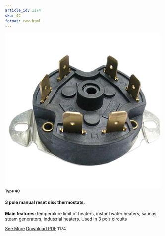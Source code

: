 ```yaml
---
article_id: 1174
sku: 4C
format: raw-html
---
```

 <!--   <span class="tag-top">New</span> --> 
 <img src="../new-images/4C.jpg" class="card-imgs mb-2">
 <small class="text-grey mb-2"><b>Type 4C</b> </small>
 <h4>3 pole manual reset disc thermostats.</h4>
 <p><b>Main features:</b>Temperature limit of heaters, instant water heaters, saunas steam generators, industrial heaters. Used in 3 pole circuits</p>
 <div class="btns">
 <a href="../en/3_pole_manual_reset_disc_thermostats-4c.html" class="btn-red">See More</a>
 <a href="../en/pdf/1-61Three pole manual reset disc thermostat Type 4C20130603.pdf" target="_blank" class="btn-red">Download PDF</a>
 <!-- <a href="http://www.ultimheat.com/cat1.html" target="_blank" class="access-link"> Access full catalogue <i class="fa fa-external-link" aria-hidden="true"></i> </a> -->
 <span class="number-btn">1174</span>
 </div>
 